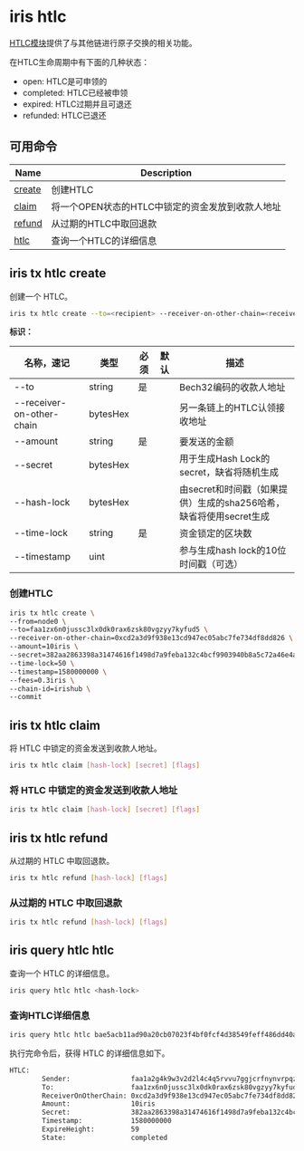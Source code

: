 # iris htlc

[HTLC模块](../features/htlc.md)提供了与其他链进行原子交换的相关功能。

在HTLC生命周期中有下面的几种状态：

- open: HTLC是可申领的
- completed: HTLC已经被申领
- expired: HTLC过期并且可退还
- refunded: HTLC已退还

## 可用命令

| Name                                   | Description                                      |
| -------------------------------------- | ------------------------------------------------ |
| [create](#iris-tx-htlc-create)         | 创建HTLC                                         |
| [claim](#iris-tx-htlc-claim)           | 将一个OPEN状态的HTLC中锁定的资金发放到收款人地址 |
| [refund](#iris-tx-htlc-refund)         | 从过期的HTLC中取回退款                           |
| [htlc](#iris-query-htlc-htlc)          | 查询一个HTLC的详细信息                           |

## iris tx htlc create

创建一个 HTLC。

```bash
iris tx htlc create --to=<recipient> --receiver-on-other-chain=<receiver-on-other-chain> --amount=<amount> --secret=<secret> --hash-lock=<hash-lock> --timestamp=<timestamp> --time-lock=<time-lock> --from=mykey
```

**标识：**

| 名称，速记                | 类型     | 必须 | 默认 | 描述                                                               |
| ------------------------- | -------- | ---- | ---- | ------------------------------------------------------------------ |
| --to                      | string   | 是   |      | Bech32编码的收款人地址                                             |
| --receiver-on-other-chain | bytesHex |      |      | 另一条链上的HTLC认领接收地址                                       |
| --amount                  | string   | 是   |      | 要发送的金额                                                       |
| --secret                  | bytesHex |      |      | 用于生成Hash Lock的secret，缺省将随机生成                          |
| --hash-lock               | bytesHex |      |      | 由secret和时间戳（如果提供）生成的sha256哈希，缺省将使用secret生成 |
| --time-lock               | string   | 是   |      | 资金锁定的区块数                                                   |
| --timestamp               | uint     |      |      | 参与生成hash lock的10位时间戳（可选）                              |

### 创建HTLC

```bash
iris tx htlc create \
--from=node0 \
--to=faa1zx6n0jussc3lx0dk0rax6zsk80vgzyy7kyfud5 \
--receiver-on-other-chain=0xcd2a3d9f938e13cd947ec05abc7fe734df8dd826 \
--amount=10iris \
--secret=382aa2863398a31474616f1498d7a9feba132c4bcf9903940b8a5c72a46e4a41 \
--time-lock=50 \
--timestamp=1580000000 \
--fees=0.3iris \
--chain-id=irishub \
--commit
```

## iris tx htlc claim

将 HTLC 中锁定的资金发送到收款人地址。

```bash
iris tx htlc claim [hash-lock] [secret] [flags]
```

### 将 HTLC 中锁定的资金发送到收款人地址

```bash
iris tx htlc claim [hash-lock] [secret] [flags]
```

## iris tx htlc refund

从过期的 HTLC 中取回退款。

```bash
iris tx htlc refund [hash-lock] [flags]
```

### 从过期的 HTLC 中取回退款

```bash
iris tx htlc refund [hash-lock] [flags]
```

## iris query htlc htlc

查询一个 HTLC 的详细信息。

```bash
iris query htlc htlc <hash-lock>
```

### 查询HTLC详细信息

```bash
iris query htlc htlc bae5acb11ad90a20cb07023f4bf0fcf4d38549feff486dd40a1fbe871b4aabdf
```

执行完命令后，获得 HTLC 的详细信息如下。

```bash
HTLC:
        Sender:               faa1a2g4k9w3v2d2l4c4q5rvvu7ggjcrfnynvrpqze
        To:                   faa1zx6n0jussc3lx0dk0rax6zsk80vgzyy7kyfud5
        ReceiverOnOtherChain: 0xcd2a3d9f938e13cd947ec05abc7fe734df8dd826
        Amount:               10iris
        Secret:               382aa2863398a31474616f1498d7a9feba132c4bcf9903940b8a5c72a46e4a41
        Timestamp:            1580000000
        ExpireHeight:         59
        State:                completed
```
